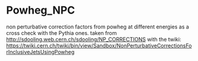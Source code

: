 Powheg_NPC
==========

non perturbative correction factors from powheg at different energies as a cross check with the Pythia ones. 
taken from http://sdooling.web.cern.ch/sdooling/NP_CORRECTIONS with the 
twiki: https://twiki.cern.ch/twiki/bin/view/Sandbox/NonPerturbativeCorrectionsForInclusiveJetsUsingPowheg
